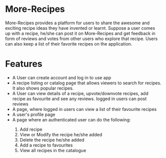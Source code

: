 # More-Recipes

More-Recipes provides a platform for users to share the awesome and exciting recipe ideas they have invented or learnt.
Suppose a user comes up with a recipe, he/she can post it on More-Recipes and get feedback in form of reviews and votes from other users who explore that recipe. Users can also keep a list of their favorite recipes on the application.

 # Features
<ul>
<li>A User can create account and log in to use app</li>
 <li>A recipe listing or catalog page that allows viewers to search for recipes. It also shows popular recipes.</li>

<li>A User can view details of a recipe, upvote/downvote recipes, add recipe as favourite and see any reviews. logged in users can post reviews</li>

<li>A page, where logged in users can view a list of their favourite recipes</li>

<li>A user's profile page</li>

<li>A page where an authenticated user can do the following:</li>
        <ol>
        <li>Add recipe</li>
        <li>View or Modify the recipe he/she added</li>
        <li> Delete the recipe he/she added </li>
        <li> Add a recipe to favourites </li>
        <li> View all recipes in the catalogue </li>
        </ol>

</ul>
